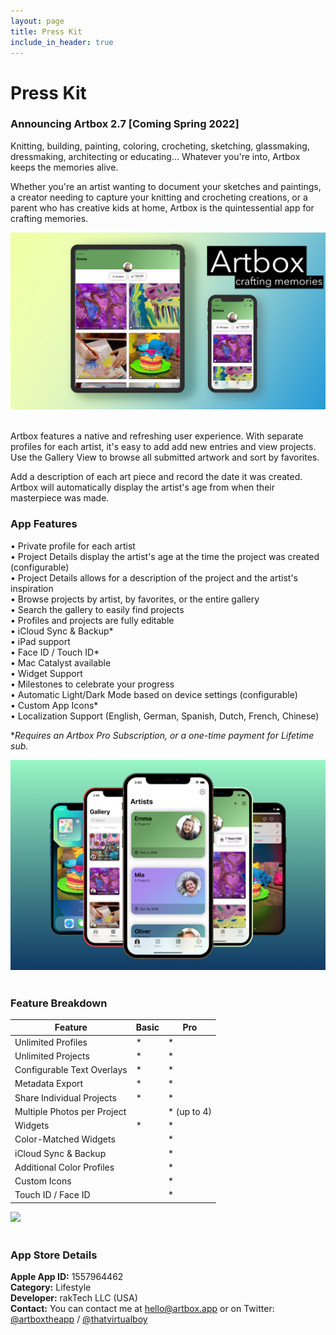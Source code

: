 ```yaml
---
layout: page
title: Press Kit
include_in_header: true
---
```


# Press Kit

### Announcing Artbox 2.7 [Coming Spring 2022]
Knitting, building, painting, coloring, crocheting, sketching, glassmaking, dressmaking, architecting or educating... Whatever you're into, Artbox keeps the memories alive.

Whether you're an artist wanting to document your sketches and paintings, a creator needing to capture your knitting and crocheting creations, or a parent who has creative kids at home, Artbox is the quintessential app for crafting memories. 

![](/assets/promo6.png)<br><br>

Artbox features a native and refreshing user experience. With separate profiles for each artist, it's easy to add add new entries and view projects. 
Use the Gallery View to browse all submitted artwork and sort by favorites.

Add a description of each art piece and record the date it was created. Artbox will automatically display the artist's age from when their masterpiece was made.

### App Features
• Private profile for each artist  
• Project Details display the artist's age at the time the project was created (configurable)  
• Project Details allows for a description of the project and the artist's inspiration  
• Browse projects by artist, by favorites, or the entire gallery  
• Search the gallery to easily find projects    
• Profiles and projects are fully editable  
• iCloud Sync & Backup*  
• iPad support  
• Face ID / Touch ID*  
• Mac Catalyst available  
• Widget Support  
• Milestones to celebrate your progress  
• Automatic Light/Dark Mode based on device settings (configurable)  
• Custom App Icons*    
• Localization Support (English, German, Spanish, Dutch, French, Chinese)  

**Requires an Artbox Pro Subscription, or a one-time payment for Lifetime sub.*  

![](/assets/promo1.png)<br><br>

### Feature Breakdown

| Feature | Basic | Pro |
| --- | --- | --- |
| Unlimited Profiles | * | * |
| Unlimited Projects | * | * |
| Configurable Text Overlays | * | * |
| Metadata Export | * | * |
| Share Individual Projects | * | * |
| Multiple Photos per Project |  | * (up to 4) |
| Widgets | * | * | 
| Color-Matched Widgets |  | * |
| iCloud Sync & Backup |  | * |
| Additional Color Profiles |  | * |
| Custom Icons |  | * |
| Touch ID / Face ID |  | * |
  
![](/assets/promo4.jpg)<br><br>

### App Store Details
**Apple App ID:** 1557964462  
**Category:** Lifestyle  
**Developer:** rakTech LLC (USA)  
**Contact:** You can contact me at [hello@artbox.app](mailto:hello@artbox.app) or on Twitter: [@artboxtheapp](https://twitter.com/artboxtheapp) / [@thatvirtualboy](https://twitter.com/thatvirtualboy)
